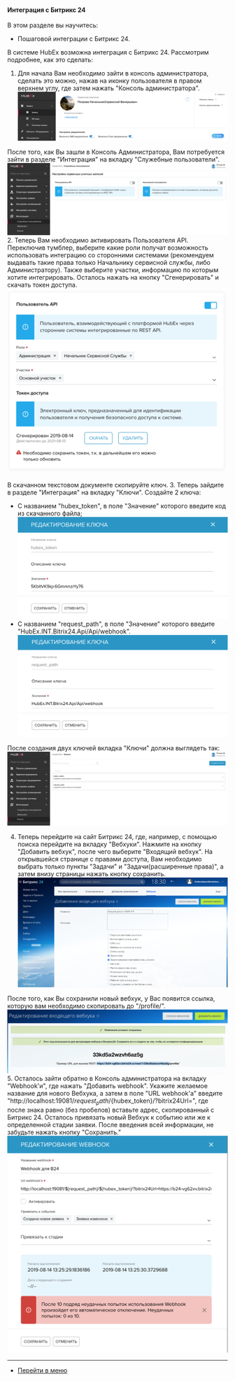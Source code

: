 #### Интеграция с Битрикс 24
В этом разделе вы научитесь:
- Пошаговой интеграции с Битрикс 24.

В системе HubEx возможна интеграция с Битрикс 24. Рассмотрим подробнее, как это сделать:

1. Для начала Вам необходимо зайти в консоль администратора, сделать это можно, нажав на иконку пользователя в правом верхнем углу, где затем нажать "Консоль администратора".
![integr1](/attachments/images/FAQ/ADMIN/Integration/integr1.png)

После того, как Вы зашли в Консоль Администратора, Вам потребуется зайти в разделе "Интеграция" на вкладку "Служебные пользователи".
![integr2](/attachments/images/FAQ/ADMIN/Integration/integr2.png)
2. Теперь Вам необходимо активировать Пользователя API. Переключив тумблер, выберите какие роли получат возможность использовать интеграцию со сторонними системами (рекомендуем выдавать такие права только Начальнику сервисной службы, либо Администратору). Также выберите участки, информацию по которым хотите интегрировать. Осталось нажать на кнопку "Сгенерировать" и скачать токен доступа.
![integr3](/attachments/images/FAQ/ADMIN/Integration/integr3.png)

В скачанном текстовом документе скопируйте ключ.
3. Теперь зайдите в разделе "Интеграция" на вкладку "Ключи". Создайте 2 ключа:
- С названием "hubex_token", в поле "Значение" которого введите код из скачанного файла;
![integr4](/attachments/images/FAQ/ADMIN/Integration/integr4.png)
- С названием "request_path", в поле "Значение" которого введите "HubEx.INT.Bitrix24.Api/Api/webhook".
![integr5](/attachments/images/FAQ/ADMIN/Integration/integr5.png)

После создания двух ключей вкладка "Ключи" должна выглядеть так:
![integr6](/attachments/images/FAQ/ADMIN/Integration/integr6.png)

4. Теперь перейдите на сайт Битрикс 24, где, например, с помощью поиска перейдите на вкладку "Вебхуки". Нажмите на кнопку "Добавить вебхук", после чего выберите "Входящий вебхук".
На открывшейся странице с правами доступа, Вам необходимо выбрать только пункты "Задачи" и "Задачи(расширенные права)", а затем внизу страницы нажать кнопку сохранить.
![integr7](/attachments/images/FAQ/ADMIN/Integration/integr7.png)

После того, как Вы сохранили новый вебхук, у Вас появится ссылка, которую вам необходимо скопировать до "/profile/".
![integr8](/attachments/images/FAQ/ADMIN/Integration/integr8.png)
5. Осталось зайти обратно в Консоль администратора на вкладку "Webhook'и", где нажать "Добавить webhook".
Укажите желаемое название для нового Вебхука, а затем в поле "URL webhook'a" введите "http://localhost:19081/${request_path}/${hubex_token}/?bitrix24Url=", где после знака равно (без пробелов) вставьте адрес, скопированный с Битрикс 24. Осталось привязать новый Вебхук к событию или же к определенной стадии заявки. После введения всей информации, не забудьте нажать кнопку "Сохранить."
![integr9](/attachments/images/FAQ/ADMIN/Integration/integr9.png)

____
- [Перейти в меню](http://wiki.hubex.ru)
